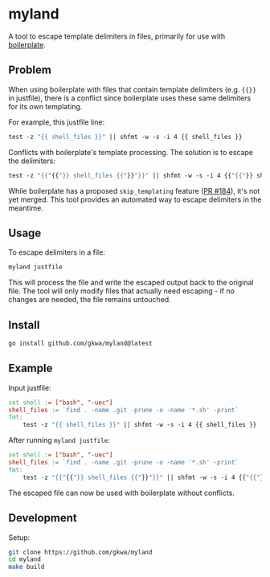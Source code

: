 # myland

A tool to escape template delimiters in files, primarily for use with [boilerplate](https://github.com/gruntwork-io/boilerplate?tab=readme-ov-file#boilerplate).

## Problem

When using boilerplate with files that contain template delimiters (e.g. `{{}}` in justfile), there is a conflict since boilerplate uses these same delimiters for its own templating.

For example, this justfile line:

```makefile
test -z "{{ shell_files }}" || shfmt -w -s -i 4 {{ shell_files }}
```

Conflicts with boilerplate's template processing. The solution is to escape the delimiters:

```makefile
test -z "{{"{{"}} shell_files {{"}}"}}" || shfmt -w -s -i 4 {{"{{"}} shell_files {{"}}"}}
```

While boilerplate has a proposed `skip_templating` feature ([PR #184](https://github.com/gruntwork-io/boilerplate/pull/184)), it's not yet merged. This tool provides an automated way to escape delimiters in the meantime.

## Usage

To escape delimiters in a file:

```bash
myland justfile
```

This will process the file and write the escaped output back to the original file. The tool will only modify files that actually need escaping - if no changes are needed, the file remains untouched.

## Install

```bash
go install github.com/gkwa/myland@latest
```

## Example

Input justfile:

```makefile
set shell := ["bash", "-uec"]
shell_files := `find . -name .git -prune -o -name '*.sh' -print`
fmt:
    test -z "{{ shell_files }}" || shfmt -w -s -i 4 {{ shell_files }}
```

After running `myland justfile`:

```makefile
set shell := ["bash", "-uec"]
shell_files := `find . -name .git -prune -o -name '*.sh' -print`
fmt:
    test -z "{{"{{"}} shell_files {{"}}"}}" || shfmt -w -s -i 4 {{"{{"}} shell_files {{"}}"}}
```

The escaped file can now be used with boilerplate without conflicts.

## Development

Setup:

```bash
git clone https://github.com/gkwa/myland
cd myland
make build
```
